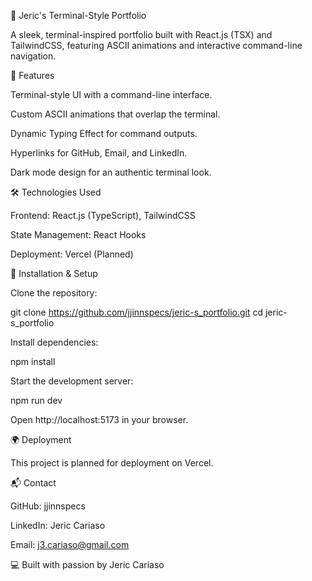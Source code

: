 🚀 Jeric's Terminal-Style Portfolio

A sleek, terminal-inspired portfolio built with React.js (TSX) and TailwindCSS, featuring ASCII animations and interactive command-line navigation.

📌 Features

Terminal-style UI with a command-line interface.

Custom ASCII animations that overlap the terminal.

Dynamic Typing Effect for command outputs.

Hyperlinks for GitHub, Email, and LinkedIn.

Dark mode design for an authentic terminal look.

🛠️ Technologies Used

Frontend: React.js (TypeScript), TailwindCSS

State Management: React Hooks

Deployment: Vercel (Planned)

🚀 Installation & Setup

Clone the repository:

git clone https://github.com/jjinnspecs/jeric-s_portfolio.git
cd jeric-s_portfolio

Install dependencies:

npm install

Start the development server:

npm run dev

Open http://localhost:5173 in your browser.

🌍 Deployment

This project is planned for deployment on Vercel.

📬 Contact

GitHub: jjinnspecs

LinkedIn: Jeric Cariaso

Email: j3.cariaso@gmail.com

💻 Built with passion by Jeric Cariaso
